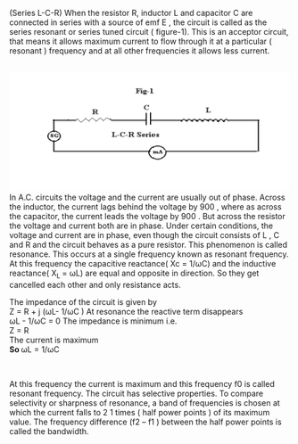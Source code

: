 <p>(Series L-C-R) When the resistor R, inductor L and
capacitor C are connected in series with a source of emf E , the circuit is called as the
series resonant or series tuned circuit ( figure-1). This is an acceptor circuit, that means it
allows maximum current to flow through it at a particular ( resonant ) frequency and at all
other frequencies it allows less current. </p><br>

<img src="images/krishana9.png">
<br>
In A.C. circuits the voltage and the current are usually out of phase. Across the
inductor, the current lags behind the voltage by 900
, where as across the capacitor, the
current leads the voltage by 900
. But across the resistor the voltage and current both are in phase. Under certain conditions, the voltage and current are in phase, even though the
circuit consists of L , C and R and the circuit behaves as a pure resistor. This
phenomenon is called resonance. This occurs at a single frequency known as resonant
frequency. At this frequency the capacitive reactance( Xc = 1/ωC) and the inductive
reactance( X<sub>L </sub>= ωL) are equal and opposite in direction. So they get cancelled each other
and only resistance acts.<br>

The impedance of the circuit is given by <br>
Z = R + j (ωL- 1/ωC )
At resonance the reactive term disappears <br>
ωL - 1/ωC = 0
The impedance is minimum i.e. <br>
Z = R <br>
The current is maximum <br>
<b>So </b>       ωL = 1/ωC <br>

<img src=" ">   
<br>



<p>At this frequency the current is maximum and this frequency f0 is called resonant
frequency. The circuit has selective properties. To compare selectivity or sharpness of
resonance, a band of frequencies is chosen at which the current falls to
2
1
 times ( half
power points ) of its maximum value. The frequency difference (f2 – f1 ) between the half
power points is called the bandwidth.<p>
